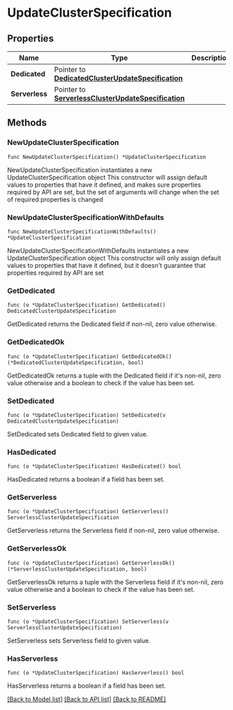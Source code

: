 # UpdateClusterSpecification

## Properties

Name | Type | Description | Notes
------------ | ------------- | ------------- | -------------
**Dedicated** | Pointer to [**DedicatedClusterUpdateSpecification**](DedicatedClusterUpdateSpecification.md) |  | [optional] 
**Serverless** | Pointer to [**ServerlessClusterUpdateSpecification**](ServerlessClusterUpdateSpecification.md) |  | [optional] 

## Methods

### NewUpdateClusterSpecification

`func NewUpdateClusterSpecification() *UpdateClusterSpecification`

NewUpdateClusterSpecification instantiates a new UpdateClusterSpecification object
This constructor will assign default values to properties that have it defined,
and makes sure properties required by API are set, but the set of arguments
will change when the set of required properties is changed

### NewUpdateClusterSpecificationWithDefaults

`func NewUpdateClusterSpecificationWithDefaults() *UpdateClusterSpecification`

NewUpdateClusterSpecificationWithDefaults instantiates a new UpdateClusterSpecification object
This constructor will only assign default values to properties that have it defined,
but it doesn't guarantee that properties required by API are set

### GetDedicated

`func (o *UpdateClusterSpecification) GetDedicated() DedicatedClusterUpdateSpecification`

GetDedicated returns the Dedicated field if non-nil, zero value otherwise.

### GetDedicatedOk

`func (o *UpdateClusterSpecification) GetDedicatedOk() (*DedicatedClusterUpdateSpecification, bool)`

GetDedicatedOk returns a tuple with the Dedicated field if it's non-nil, zero value otherwise
and a boolean to check if the value has been set.

### SetDedicated

`func (o *UpdateClusterSpecification) SetDedicated(v DedicatedClusterUpdateSpecification)`

SetDedicated sets Dedicated field to given value.

### HasDedicated

`func (o *UpdateClusterSpecification) HasDedicated() bool`

HasDedicated returns a boolean if a field has been set.

### GetServerless

`func (o *UpdateClusterSpecification) GetServerless() ServerlessClusterUpdateSpecification`

GetServerless returns the Serverless field if non-nil, zero value otherwise.

### GetServerlessOk

`func (o *UpdateClusterSpecification) GetServerlessOk() (*ServerlessClusterUpdateSpecification, bool)`

GetServerlessOk returns a tuple with the Serverless field if it's non-nil, zero value otherwise
and a boolean to check if the value has been set.

### SetServerless

`func (o *UpdateClusterSpecification) SetServerless(v ServerlessClusterUpdateSpecification)`

SetServerless sets Serverless field to given value.

### HasServerless

`func (o *UpdateClusterSpecification) HasServerless() bool`

HasServerless returns a boolean if a field has been set.


[[Back to Model list]](../README.md#documentation-for-models) [[Back to API list]](../README.md#documentation-for-api-endpoints) [[Back to README]](../README.md)


